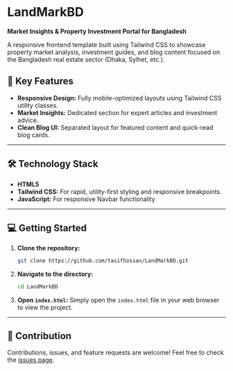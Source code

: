 # LandMarkBD

**Market Insights & Property Investment Portal for Bangladesh**

A responsive frontend template built using Tailwind CSS to showcase property market analysis, investment guides, and blog content focused on the Bangladesh real estate sector (Dhaka, Sylhet, etc.).

## 🚀 Key Features

* **Responsive Design:** Fully mobile-optimized layouts using Tailwind CSS utility classes.
* **Market Insights:** Dedicated section for expert articles and investment advice.
* **Clean Blog UI:** Separated layout for featured content and quick-read blog cards.

***

## 🛠️ Technology Stack

* **HTML5**
* **Tailwind CSS:** For rapid, utility-first styling and responsive breakpoints.
* **JavaScript:** For responsive Navbar functionality

***

## 💻 Getting Started

1.  **Clone the repository:**
    ```sh
    git clone https://github.com/tasifhossan/LandMarkBD.git
    ```

2.  **Navigate to the directory:**
    ```sh
    cd LandMarkBD
    ```

3.  **Open `index.html`:**
    Simply open the `index.html` file in your web browser to view the project.

***

## 🤝 Contribution

Contributions, issues, and feature requests are welcome! Feel free to check the [issues page](https://github.com/tasifhossan/LandMarkBD/issues).
